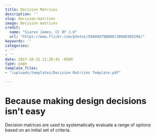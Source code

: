 ```yaml
---
title: Decision Matrices
description: ''
slug: decision-matrices
image: Decision matrices
credit:
  name: "Siaron James, CC BY 2.0"
  url: "https://www.flickr.com/photos/59489479@N08/30040305296/"
keywords: ''
categories:
- ''
- ''
date: 2017-10-31 21:28:43 -0500
type: page
template_files:
- "/uploads/templates/Decision Matrices Template.pdf"

---
```

# Because making design decisions isn't easy

Decision matrices are used to systematically evaluate a range of options based on an  initial set of criteria.
